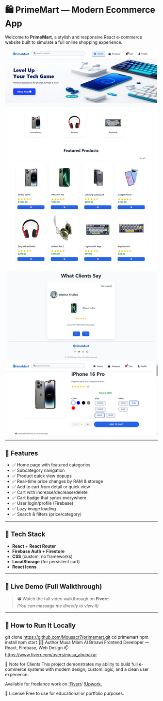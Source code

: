 # 🛍️ PrimeMart — Modern Ecommerce App

Welcome to **PrimeMart**, a stylish and responsive React e-commerce website built to simulate a full online shopping experience.

![Screenshot](./public/screenshot.jpeg)
![Screenshot](./public/screenshot-2.png)

---

## 🚀 Features

- ✅ Home page with featured categories
- ✅ Subcategory navigation
- ✅ Product quick view popups
- ✅ Real-time price changes by RAM & storage
- ✅ Add to cart from detail or quick view
- ✅ Cart with increase/decrease/delete
- ✅ Cart badge that syncs everywhere
- ✅ User login/profile (Firebase)
- ✅ Lazy image loading
- ✅ Search & filters (price/category)

---

## 🎯 Tech Stack

- **React** + **React Router**
- **Firebase Auth + Firestore**
- **CSS** (custom, no frameworks)
- **LocalStorage** (for persistent cart)
- **React Icons**

---

## 🎥 Live Demo (Full Walkthrough)

> 📽️ Watch the full video walkthrough on **Fiverr**:  
> _(You can message me directly to view it)_

---

## 🧪 How to Run It Locally

git clone https://github.com/Mousacr7/primemart.git
cd primemart
npm install
npm start
👨‍💻 Author
Musa Mlam Al Brnawi
Frontend Developer — React, Firebase, Web Design
📫 https://www.fiverr.com/users/musa_abubakar

🔖 Note for Clients
This project demonstrates my ability to build full e-commerce systems with modern design, custom logic, and a clean user experience.

Available for freelance work on [!Fiverr](https://www.fiverr.com/users/musa_abubakar)/ [!Upwork.](https://www.upwork.com/freelancers/~01fc5fdd695c924d11)

📃 License
Free to use for educational or portfolio purposes.